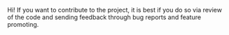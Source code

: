 Hi!
If you want to contribute to the project, it is best if you do so via review of the code and sending feedback through bug reports and feature promoting.

